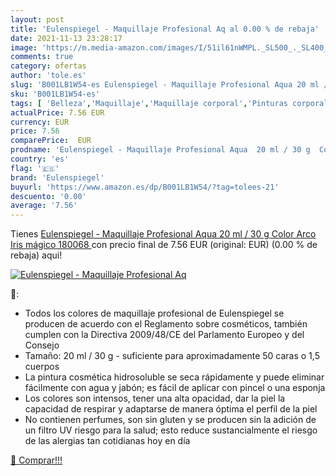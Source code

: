 ```yaml
---
layout: post
title: 'Eulenspiegel - Maquillaje Profesional Aq al 0.00 % de rebaja'
date: 2021-11-13 23:28:17
image: 'https://m.media-amazon.com/images/I/51il61nWMPL._SL500_._SL400_.jpg'
comments: true
category: ofertas
author: 'tole.es'
slug: 'B001LB1W54-es Eulenspiegel - Maquillaje Profesional Aqua 20 ml / 30 g...'
sku: 'B001LB1W54-es'
tags: [ 'Belleza','Maquillaje','Maquillaje corporal','Pinturas corporales','eulenspiegel','maquillaje', ]
actualPrice: 7.56 EUR
currency: EUR
price: 7.56
comparePrice:  EUR
prodname: 'Eulenspiegel - Maquillaje Profesional Aqua  20 ml / 30 g  Color Arco Iris mágico  180068 '
country: 'es'
flag: '🇪🇸'
brand: 'Eulenspiegel'
buyurl: 'https://www.amazon.es/dp/B001LB1W54/?tag=tolees-21'
descuento: '0.00'
average: '7.56'
---
```


Tienes [Eulenspiegel - Maquillaje Profesional Aqua  20 ml / 30 g  Color Arco Iris mágico  180068 ](https://www.amazon.es/dp/B001LB1W54/?tag=tolees-21) con precio final de  7.56 EUR (original:  EUR) (0.00 %  de rebaja) aqui!

[![Eulenspiegel - Maquillaje Profesional Aq](https://m.media-amazon.com/images/I/51il61nWMPL._SL500_._SL400_.jpg)](https://www.amazon.es/dp/B001LB1W54/?tag=tolees-21)

🔎:

- Todos los colores de maquillaje profesional de Eulenspiegel se producen de acuerdo con el Reglamento sobre cosméticos, también cumplen con la Directiva 2009/48/CE del Parlamento Europeo y del Consejo
- Tamaño: 20 ml / 30 g - suficiente para aproximadamente 50 caras o 1,5 cuerpos
- La pintura cosmética hidrosoluble se seca rápidamente y puede eliminar fácilmente con agua y jabón; es fácil de aplicar con pincel o una esponja
- Los colores son intensos, tener una alta opacidad, dar la piel la capacidad de respirar y adaptarse de manera óptima el perfil de la piel
- No contienen perfumes, son sin gluten y se producen sin la adición de un filtro UV riesgo para la salud; esto reduce sustancialmente el riesgo de las alergias tan cotidianas hoy en día

[🛒 Comprar!!!](https://www.amazon.es/dp/B001LB1W54/?tag=tolees-21)
